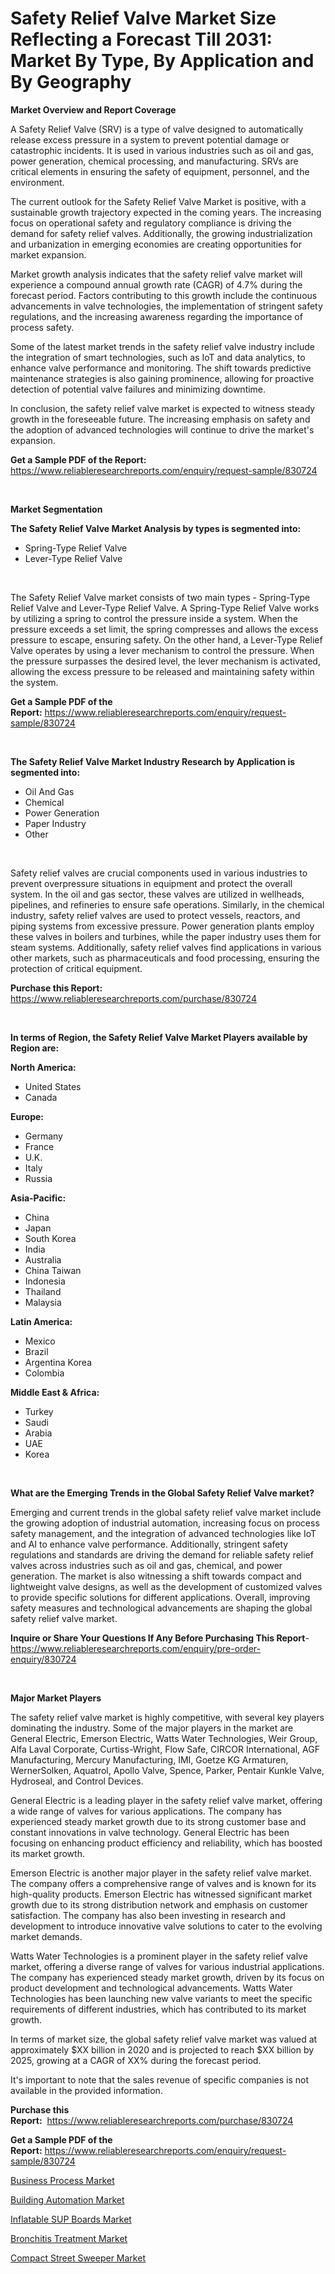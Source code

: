 <p><h1>Safety Relief Valve Market Size Reflecting a Forecast Till 2031: Market By Type, By Application and By Geography</h1></p><p><strong>Market Overview and Report Coverage</strong></p>
<p><p>A Safety Relief Valve (SRV) is a type of valve designed to automatically release excess pressure in a system to prevent potential damage or catastrophic incidents. It is used in various industries such as oil and gas, power generation, chemical processing, and manufacturing. SRVs are critical elements in ensuring the safety of equipment, personnel, and the environment.</p><p>The current outlook for the Safety Relief Valve Market is positive, with a sustainable growth trajectory expected in the coming years. The increasing focus on operational safety and regulatory compliance is driving the demand for safety relief valves. Additionally, the growing industrialization and urbanization in emerging economies are creating opportunities for market expansion.</p><p>Market growth analysis indicates that the safety relief valve market will experience a compound annual growth rate (CAGR) of 4.7% during the forecast period. Factors contributing to this growth include the continuous advancements in valve technologies, the implementation of stringent safety regulations, and the increasing awareness regarding the importance of process safety.</p><p>Some of the latest market trends in the safety relief valve industry include the integration of smart technologies, such as IoT and data analytics, to enhance valve performance and monitoring. The shift towards predictive maintenance strategies is also gaining prominence, allowing for proactive detection of potential valve failures and minimizing downtime.</p><p>In conclusion, the safety relief valve market is expected to witness steady growth in the foreseeable future. The increasing emphasis on safety and the adoption of advanced technologies will continue to drive the market's expansion.</p></p>
<p><strong>Get a Sample PDF of the Report:</strong> <a href="https://www.reliableresearchreports.com/enquiry/request-sample/830724">https://www.reliableresearchreports.com/enquiry/request-sample/830724</a></p>
<p>&nbsp;</p>
<p><strong>Market Segmentation</strong></p>
<p><strong>The Safety Relief Valve Market Analysis by types is segmented into:</strong></p>
<p><ul><li>Spring-Type Relief Valve</li><li>Lever-Type Relief Valve</li></ul></p>
<p>&nbsp;</p>
<p><p>The Safety Relief Valve market consists of two main types - Spring-Type Relief Valve and Lever-Type Relief Valve. A Spring-Type Relief Valve works by utilizing a spring to control the pressure inside a system. When the pressure exceeds a set limit, the spring compresses and allows the excess pressure to escape, ensuring safety. On the other hand, a Lever-Type Relief Valve operates by using a lever mechanism to control the pressure. When the pressure surpasses the desired level, the lever mechanism is activated, allowing the excess pressure to be released and maintaining safety within the system.</p></p>
<p><strong>Get a Sample PDF of the Report:</strong>&nbsp;<a href="https://www.reliableresearchreports.com/enquiry/request-sample/830724">https://www.reliableresearchreports.com/enquiry/request-sample/830724</a></p>
<p>&nbsp;</p>
<p><strong>The Safety Relief Valve Market Industry Research by Application is segmented into:</strong></p>
<p><ul><li>Oil And Gas</li><li>Chemical</li><li>Power Generation</li><li>Paper Industry</li><li>Other</li></ul></p>
<p>&nbsp;</p>
<p><p>Safety relief valves are crucial components used in various industries to prevent overpressure situations in equipment and protect the overall system. In the oil and gas sector, these valves are utilized in wellheads, pipelines, and refineries to ensure safe operations. Similarly, in the chemical industry, safety relief valves are used to protect vessels, reactors, and piping systems from excessive pressure. Power generation plants employ these valves in boilers and turbines, while the paper industry uses them for steam systems. Additionally, safety relief valves find applications in various other markets, such as pharmaceuticals and food processing, ensuring the protection of critical equipment.</p></p>
<p><strong>Purchase this Report:</strong>&nbsp; <a href="https://www.reliableresearchreports.com/purchase/830724">https://www.reliableresearchreports.com/purchase/830724</a></p>
<p>&nbsp;</p>
<p><strong>In terms of Region, the Safety Relief Valve Market Players available by Region are:</strong></p>
<p>
    <p> <strong> North America: </strong>
        <ul>
            <li>United States</li>
            <li>Canada</li>
        </ul>
        </p> 
    <p> <strong> Europe: </strong>
        <ul>
            <li>Germany</li>
            <li>France</li>
            <li>U.K.</li>
            <li>Italy</li>
            <li>Russia</li>
        </ul>
        </p> 
    <p> <strong> Asia-Pacific: </strong>
        <ul>
            <li>China</li>
            <li>Japan</li>
            <li>South Korea</li>
            <li>India</li>
            <li>Australia</li>
            <li>China Taiwan</li>
            <li>Indonesia</li>
            <li>Thailand</li>
            <li>Malaysia</li>
        </ul>
        </p> 
    <p> <strong> Latin America: </strong>
        <ul>
            <li>Mexico</li>
            <li>Brazil</li>
            <li>Argentina Korea</li>
            <li>Colombia</li>
        </ul>
        </p> 
    <p> <strong> Middle East & Africa: </strong>
        <ul>
            <li>Turkey</li>
            <li>Saudi</li>
            <li>Arabia</li>
            <li>UAE</li>
            <li>Korea</li>
        </ul>
    </p>
    </p>
<p>&nbsp;</p>
<p><strong>What are the Emerging Trends in the Global Safety Relief Valve market?</strong></p>
<p><p>Emerging and current trends in the global safety relief valve market include the growing adoption of industrial automation, increasing focus on process safety management, and the integration of advanced technologies like IoT and AI to enhance valve performance. Additionally, stringent safety regulations and standards are driving the demand for reliable safety relief valves across industries such as oil and gas, chemical, and power generation. The market is also witnessing a shift towards compact and lightweight valve designs, as well as the development of customized valves to provide specific solutions for different applications. Overall, improving safety measures and technological advancements are shaping the global safety relief valve market.</p></p>
<p><strong>Inquire or Share Your Questions If Any Before Purchasing This Report</strong>- <a href="https://www.reliableresearchreports.com/enquiry/pre-order-enquiry/830724">https://www.reliableresearchreports.com/enquiry/pre-order-enquiry/830724</a></p>
<p>&nbsp;</p>
<p><strong>Major Market Players</strong></p>
<p><p>The safety relief valve market is highly competitive, with several key players dominating the industry. Some of the major players in the market are General Electric, Emerson Electric, Watts Water Technologies, Weir Group, Alfa Laval Corporate, Curtiss-Wright, Flow Safe, CIRCOR International, AGF Manufacturing, Mercury Manufacturing, IMI, Goetze KG Armaturen, WernerSolken, Aquatrol, Apollo Valve, Spence, Parker, Pentair Kunkle Valve, Hydroseal, and Control Devices.</p><p>General Electric is a leading player in the safety relief valve market, offering a wide range of valves for various applications. The company has experienced steady market growth due to its strong customer base and constant innovations in valve technology. General Electric has been focusing on enhancing product efficiency and reliability, which has boosted its market growth.</p><p>Emerson Electric is another major player in the safety relief valve market. The company offers a comprehensive range of valves and is known for its high-quality products. Emerson Electric has witnessed significant market growth due to its strong distribution network and emphasis on customer satisfaction. The company has also been investing in research and development to introduce innovative valve solutions to cater to the evolving market demands.</p><p>Watts Water Technologies is a prominent player in the safety relief valve market, offering a diverse range of valves for various industrial applications. The company has experienced steady market growth, driven by its focus on product development and technological advancements. Watts Water Technologies has been launching new valve variants to meet the specific requirements of different industries, which has contributed to its market growth.</p><p>In terms of market size, the global safety relief valve market was valued at approximately $XX billion in 2020 and is projected to reach $XX billion by 2025, growing at a CAGR of XX% during the forecast period.</p><p>It's important to note that the sales revenue of specific companies is not available in the provided information.</p></p>
<p><strong>Purchase this Report:</strong>&nbsp;&nbsp;<a href="https://www.reliableresearchreports.com/purchase/830724">https://www.reliableresearchreports.com/purchase/830724</a></p>
<p></p>
<p><strong>Get a Sample PDF of the Report:</strong>&nbsp;<a href="https://www.reliableresearchreports.com/enquiry/request-sample/830724">https://www.reliableresearchreports.com/enquiry/request-sample/830724</a></p>
<p><p><a href="https://medium.com/@darrensipes2023/business-process-market-size-market-outlook-and-market-forecast-2023-to-2030-8c2a34f4dcd3">Business Process Market</a></p><p><a href="https://medium.com/@darrensipes2023/building-automation-market-exploring-market-share-market-trends-and-future-growth-30e8ae507276">Building Automation Market</a></p><p><a href="https://github.com/kholmovskayalyudmila/Market-Research-Report-List-2/blob/main/inflatable-sup-boards-market.md">Inflatable SUP Boards Market</a></p><p><a href="https://medium.com/@darrensipes2023/bronchitis-treatment-market-insights-into-market-cagr-market-trends-and-growth-strategies-52dc17230462">Bronchitis Treatment Market</a></p><p><a href="https://github.com/zebdakicsin/Market-Research-Report-List-2/blob/main/compact-street-sweeper-market.md">Compact Street Sweeper Market</a></p></p>